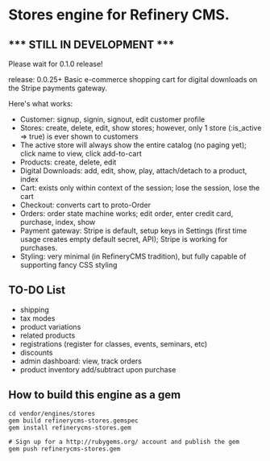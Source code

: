 # Stores engine for Refinery CMS.

## *** STILL IN DEVELOPMENT ***
Please wait for 0.1.0 release! 

release: 0.0.25+
Basic e-commerce shopping cart for digital downloads on the Stripe payments gateway.

Here's what works:

* Customer: signup, signin, signout, edit customer profile
* Stores: create, delete, edit, show stores; however, only 1 store (:is_active => true) is ever shown to customers
* The active store will always show the entire catalog (no paging yet); click name to view, click add-to-cart
* Products: create, delete, edit
* Digital Downloads: add, edit, show, play, attach/detach to a product, index
* Cart: exists only within context of the session; lose the session, lose the cart
* Checkout: converts cart to proto-Order
* Orders: order state machine works; edit order, enter credit card, purchase, index, show
* Payment gateway: Stripe is default, setup keys in Settings (first time usage creates empty default secret, API); Stripe is working for purchases.
* Styling: very minimal (in RefineryCMS tradition), but fully capable of supporting fancy CSS styling

## TO-DO List ##

* shipping
* tax modes
* product variations
* related products
* registrations (register for classes, events, seminars, etc)
* discounts
* admin dashboard: view, track orders
* product inventory add/subtract upon purchase

## How to build this engine as a gem

    cd vendor/engines/stores
    gem build refinerycms-stores.gemspec
    gem install refinerycms-stores.gem

    # Sign up for a http://rubygems.org/ account and publish the gem
    gem push refinerycms-stores.gem
